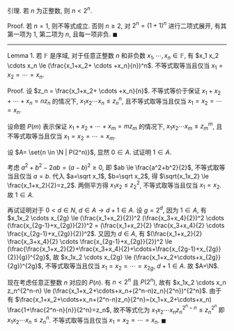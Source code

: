 引理. 若 $n$ 为正整数, 则 $n < 2^n$.

Proof. 若 $n=1$, 则不等式成立. 否则 $n \ge 2$, 对 $2^n=(1+1)^n$ 进行二项式展开, 有其第一项为 1, 第二项为 $n$, 且每一项非负. $\blacksquare$

---

Lemma 1. 若 $\mathbb{F}$ 是序域, 对于任意正整数 $n$ 和非负数 $x_1, \cdots, x_n \in \mathbb{F}$, 有 $x_1 x_2 \cdots x_n \le (\frac{x_1+x_2+ \cdots +x_n}{n})^n$. 不等式取等当且仅当 $x_1=x_2= \cdots =x_n$.

Proof. 设 $z_n = \frac{x_1+x_2+ \cdots +x_n}{n}$. 不等式等价于保证 $x_1+x_2+ \cdots +x_n=nz_n$ 的情况下, $x_1 x_2 \cdots x_n \le z_n^n$, 且不等式取等当且仅当 $x_1=x_2= \cdots =x_n$.

设命题 $P(m)$ 表示保证 $x_1+x_2+ \cdots +x_m=mz_m$ 的情况下, $x_1 x_2 \cdots x_m \le z_m^m$, 且不等式取等当且仅当 $x_1=x_2= \cdots =x_m$.

设 $A= \set{n \in \N | P(2^n)}$, 显然 $0 \in A$. 试证明 $1 \in A$.

考虑 $a^2+b^2-2ab=(a-b)^2 \ge 0$, 即 $ab \le \frac{a^2+b^2}{2}$, 不等式取等当且仅当 $a=b$. 代入 $a=\sqrt x_1$, $b=\sqrt x_2$, 得 $\sqrt{x_1x_2} \le \frac{x_1+x_2}{2}=z_2$. 两侧平方得 $x_1x_2 \le z_2^2$, 不等式取等当且仅当 $x_1=x_2$. 故 $1 \in A$.

再试证明对于 $0 < d \in N$, $d \in A \rightarrow d+1 \in A$. 设 $g=2^d$, 因为 $1 \in A$, 有 $x_1x_2 \cdots x_{2g} \le (\frac{x_1+x_2}{2})^2 (\frac{x_3+x_4}{2})^2 \cdots (\frac{x_{2g-1}+x_{2g}}{2})^2 = (\frac{x_1+x_2}{2} \frac{x_3+x_4}{2} \cdots \frac{x_{2g-1}+x_{2g}}{2})^2$. 又因为 $d \in A$, 有 $(\frac{x_1+x_2}{2} \frac{x_3+x_4}{2} \cdots \frac{x_{2g-1}+x_{2g}}{2})^2 \le (\frac{\frac{x_1+x_2}{2}+\frac{x_3+x_4}{2}+\cdots+\frac{x_{2g-1}+x_{2g}}{2}}{g})^{2g}$, 故 $x_1x_2 \cdots x_{2g} \le (\frac{x_1+x_2+\cdots+x_{2g}}{2g})^{2g}$, 不等式取等当且仅当 $x_1=x_2=\cdots=x_{2g}$, $d+1 \in A$. 故 $A=\N$.

现在考虑任意正整数 $n$ 对应的 $P(n)$. 有 $n < 2^n$ 且 $P(2^n)$, 故有 $x_1x_2 \cdots x_n z_n^{2^n-n} \le (\frac{x_1+x_2+\cdots+x_n+(2^n-n)z_n}{2^n})^{2^n}$. 由于有 $\frac{x_1+x_2+\cdots+x_n+(2^n-n)z_n}{2^n}=(x_1+x_2+\cdots+x_n) \frac{1+\frac{2^n-n}{n}}{2^n}=z_n$, 故不等式化为 $x_1x_2 \cdots x_n z_n^{2^n-n} \le z_n^{2^n}$ 即 $x_1x_2 \cdots x_n \le z_n^n$. 不等式取等当且仅当 $x_1=x_2=\cdots=x_n$. $\blacksquare$
